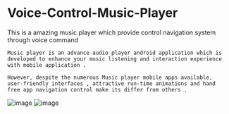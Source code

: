 # Voice-Control-Music-Player
This is a amazing music player which provide control navigation system through voice command


	Music player is an advance audio player android application which is developed to enhance your music listening and interaction experience with mobile application . 

	However, despite the numerous Music player mobile apps available, user-friendly interfaces , attractive run-time animations and hand free app navigation control make its differ from others . 
![image](https://github.com/mrloknath/Voice-Control-Music-Player/assets/97374826/75d95288-c90a-4c39-a1a3-972603c5b5a7)
![image](https://github.com/mrloknath/Voice-Control-Music-Player/assets/97374826/d6da4df1-8cec-47f4-b1fa-f5108a1f9322)


